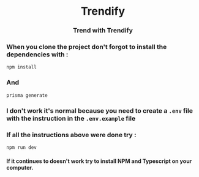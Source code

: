 <h1 style="text-align: center">Trendify</h1>

<h3 style="text-align: center">Trend with Trendify</h3>


### When you clone the project don't forgot to install the dependencies with :
``npm install``
### And 
``prisma generate``

### I don't work it's normal because you need to create a ``.env`` file with the instruction in the ``.env.example`` file

### If all the instructions above were done try :
``npm run dev``

#### If it continues to doesn't work try to install NPM and Typescript on your computer.